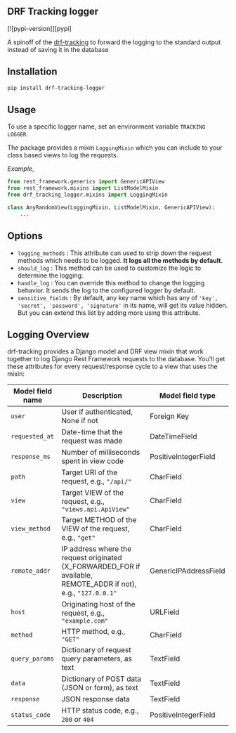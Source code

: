 ## DRF Tracking logger

[![pypi-version]][pypi]

A spinoff of the [drf-tracking](https://github.com/aschn/drf-tracking) to forward the logging to the standard output instead of saving it in the database

## Installation

```bash
pip install drf-tracking-logger
```

## Usage

To use a specific logger name, set an environment variable
`TRACKING LOGGER`.

The package provides a mixin `LoggingMixin` which you can include to your class based views to log the requests.

*Example*,
```python
from rest_framework.generics import GenericAPIView
from rest_framework.mixins import ListModelMixin
from drf_tracking_logger.mixins import LoggingMixin

class AnyRandomView(LoggingMixin, ListModelMixin, GenericAPIView):
    ...
```

## Options
- `logging_methods` : This attribute can used to strip down the request methods which needs to be logged. **It logs all the methods by default**.
- `should_log` : This method can be used to customize the logic to determine the logging.
- `handle_log` : You can override this method to change the logging behavior. It sends the log to the configured logger by default.
- `sensitive_fields` : By default, any key name which has any of `'key', 'secret', 'password', 'signature'` in its name, will get its value hidden. But you can extend this list by adding more using this attribute.

## Logging Overview
drf-tracking provides a Django model and DRF view mixin that work together to log Django Rest Framework requests to the database. You'll get these attributes for every request/response cycle to a view that uses the mixin:

 Model field name | Description | Model field type
------------------|-------------|-----------------
`user` | User if authenticated, None if not | Foreign Key
`requested_at` | Date-time that the request was made | DateTimeField
`response_ms` | Number of milliseconds spent in view code | PositiveIntegerField
`path` | Target URI of the request, e.g., `"/api/"` | CharField
`view` | Target VIEW of the request, e.g., `"views.api.ApiView"` | CharField
`view_method` | Target METHOD of the VIEW of the request, e.g., `"get"`| CharField
`remote_addr` | IP address where the request originated (X_FORWARDED_FOR if available, REMOTE_ADDR if not), e.g., `"127.0.0.1"` | GenericIPAddressField
`host` | Originating host of the request, e.g., `"example.com"` | URLField
`method` | HTTP method, e.g., `"GET"` | CharField
`query_params` | Dictionary of request query parameters, as text | TextField
`data` | Dictionary of POST data (JSON or form), as text | TextField
`response` | JSON response data | TextField
`status_code` | HTTP status code, e.g., `200` or `404` | PositiveIntegerField
